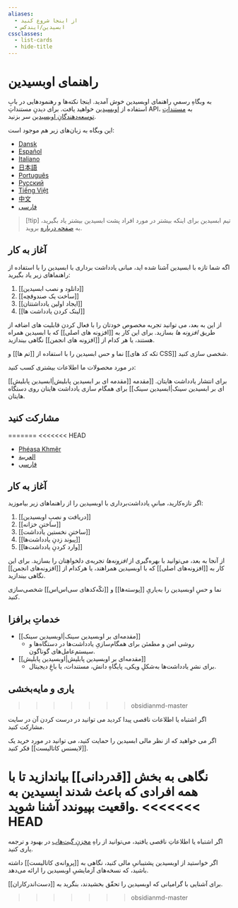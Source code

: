 ```yaml
---
aliases:
  - از اینجا شروع کنید
  - ابسیدین/ایندکس
cssclasses:
  - list-cards
  - hide-title
---
```


# راهنمای اوبسیدین

به وبگاهِ رسمیِ راهنمای اوبسیدین خوش آمدید. اینجا نکته‌ها و رهنمودهایی در بابِ استفاده از [اوبسیدین](https://obsidian.md) خواهید یافت. برای دیدنِ مستنداتِ API، به [مستنداتِ توسعه‌دهندگانِ اوبسیدین](https://docs.obsidian.md/) سر بزنید. 

این وبگاه به زبان‌های زیر هم موجود است:

- [Dansk](https://publish.obsidian.md/help-da)
- [Español](https://publish.obsidian.md/help-es)
- [Italiano](https://publish.obsidian.md/help-it)
- [日本語](https://publish.obsidian.md/help-ja)
- [Português](https://publish.obsidian.md/help-pt-br)
- [Русский](https://publish.obsidian.md/help-ru)
- [Tiếng Việt](https://publish.obsidian.md/help-vi)
- [中文](https://publish.obsidian.md/help-zh)
- [فارسی](https://publish.obsidian.md/help-fa)

> [!tip] تیم ابسیدین
> برای اینکه بیشتر در مورد افراد پشت ابسیدین بیشتر یاد بگیرید، به [صفحه درباره](https://obsidian.md/about) بروید.

## آغاز به کار

اگه شما تازه با ابسیدین آشنا شده اید، مبانی یادداشت برداری با ابسیدین را با استفاده از راهنماهای زیر یاد بگیرید: 

1. [[دانلود و نصب ابسیدین]]
2. [[ساخت یک صندوقچه]]
3. [[ایجاد اولین یادداشتتان]]
4. [[لینک کردن یادداشت ها]]

از این به بعد، می توانید تجربه مخصوص خودتان را با فعال کردن قابلیت های اضافه از طریق _افزونه ها_ بسازید. برای این کار به [[افزونه های اصلی]] که با ابسیدین همراه هستند، یا هر کدام از [[افزونه های انجمن]] نگاهی بیندازید. 

نما و حس ابسیدین را با استفاده از [[تم ها]] و [[تکه کد های CSS]] شخصی سازی کنید. 

در مورد محصولات ما اطلاعات بیشتری کسب کنید: 

[[مقدمه ای بر ابسیدین پابلیش|ابسیدین پابلیش]] برای انتشار یادداشت هایتان. 
[[مقدمه ای بر ابسیدین سینک|ابسیدین سینک]] برای همگام سازی یادداشت هایتان روی دستگاه هایتان. 

## مشارکت کنید
=======
<<<<<<< HEAD
- [Phéasa Khmêr](https://publish.obsidian.md/help-km)
- [العربية](https://publish.obsidian.md/help-ar)
- [فارسی](https://publish.obsidian.md/help-fa)



## آغاز به کار

اگر تازه‌کارید، مبانیِ یادداشت‌برداری با اوبسیدین را از راهنماهای زیر بیاموزید: 

1. [[دریافت و نصبِ اوبسیدین]]
2. [[ساختنِ خزانه]]
3. [[ساختنِ نخستین یادداشت]]
4. [[پیوند زدنِ یادداشت‌ها]]
5. [[وارد کردنِ یادداشت‌ها]]

از آنجا به بعد، می‌توانید با بهره‌گیری از _افزونه‌ها_ تجربه‌ی دلخواهِتان را بسازید. برای این کار به [[افزونه‌های اصلی]] که با اوبسیدین همراهند، یا هرکدام از [[افزونه‌های انجمن]] نگاهی بیندازید.

نما و حسِ اوبسیدین را به‌یاریِ [[پوسته‌ها]] و [[تکّه‌کدهای سی‌اس‌اس]] شخصی‌سازی کنید. 

## خدماتِ برافزا

- [[مقدمه‌ای بر اوبسیدین سینک|اوبسیدین سینک]]
	- روشی امن و مطمئن برای همگام‌سازیِ یادداشت‌ها در دستگاه‌ها و سیستم‌عامل‌های گوناگون. 
- [[مقدمه‌ای بر اوبسیدین پابلیش|اوبسیدین پابلیش]]
	- برای نشرِ یادداشت‌ها به‌شکلِ ویکی، پایگاهِ دانش، مستندات، یا باغِ دیجیتال.

## یاری و مایه‌بخشی
>>>>>>> obsidianmd-master

اگر اشتباه یا اطلاعات ناقصی پیدا کردید می توانید در درست کردن آن در سایت مشارکت کنید. 

اگر می خواهید که از نظر مالی ابسیدین را حمایت کنید، می توانید در مورد خرید یک [[لایسنس کاتالیست]] فکر کنید.  

نگاهی به بخش [[قدردانی]] بیاندازید تا با همه افرادی که باعث شدند ابسیدین به واقعیت بپیوندد آشنا شوید. 
<<<<<<< HEAD
=======
اگر اشتباه یا اطلاعاتِ ناقصی یافتید، می‌توانید از راهِ [مخزنِ گیت‌هاب](https://github.com/obsidianmd/obsidian-docs/) در بهبود و ترجمه یاری کنید.

اگر خواستید از اوبسیدین پشتیبانیِ مالی کنید، نگاهی به [[پروانه‌ی کاتالیست]] داشته باشید، که نسخه‌های آزمایشیِ اوبسیدین را ارائه می‌دهد.

برای آشنایی با گرامیانی که اوبسیدین را تحقّق بخشیدند، بنگرید به [[دست‌اندرکاران]].


>>>>>>> obsidianmd-master

